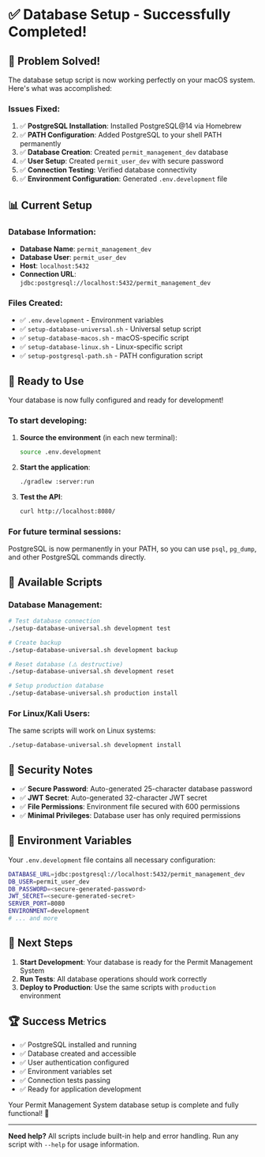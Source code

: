 # ✅ Database Setup - Successfully Completed!

## 🎉 Problem Solved!

The database setup script is now working perfectly on your macOS system. Here's what was accomplished:

### Issues Fixed:
1. ✅ **PostgreSQL Installation**: Installed PostgreSQL@14 via Homebrew
2. ✅ **PATH Configuration**: Added PostgreSQL to your shell PATH permanently
3. ✅ **Database Creation**: Created `permit_management_dev` database
4. ✅ **User Setup**: Created `permit_user_dev` with secure password
5. ✅ **Connection Testing**: Verified database connectivity
6. ✅ **Environment Configuration**: Generated `.env.development` file

## 📊 Current Setup

### Database Information:
- **Database Name**: `permit_management_dev`
- **Database User**: `permit_user_dev`
- **Host**: `localhost:5432`
- **Connection URL**: `jdbc:postgresql://localhost:5432/permit_management_dev`

### Files Created:
- ✅ `.env.development` - Environment variables
- ✅ `setup-database-universal.sh` - Universal setup script
- ✅ `setup-database-macos.sh` - macOS-specific script
- ✅ `setup-database-linux.sh` - Linux-specific script
- ✅ `setup-postgresql-path.sh` - PATH configuration script

## 🚀 Ready to Use

Your database is now fully configured and ready for development!

### To start developing:

1. **Source the environment** (in each new terminal):
   ```bash
   source .env.development
   ```

2. **Start the application**:
   ```bash
   ./gradlew :server:run
   ```

3. **Test the API**:
   ```bash
   curl http://localhost:8080/
   ```

### For future terminal sessions:
PostgreSQL is now permanently in your PATH, so you can use `psql`, `pg_dump`, and other PostgreSQL commands directly.

## 🔧 Available Scripts

### Database Management:
```bash
# Test database connection
./setup-database-universal.sh development test

# Create backup
./setup-database-universal.sh development backup

# Reset database (⚠️ destructive)
./setup-database-universal.sh development reset

# Setup production database
./setup-database-universal.sh production install
```

### For Linux/Kali Users:
The same scripts will work on Linux systems:
```bash
./setup-database-universal.sh development install
```

## 🔐 Security Notes

- ✅ **Secure Password**: Auto-generated 25-character database password
- ✅ **JWT Secret**: Auto-generated 32-character JWT secret
- ✅ **File Permissions**: Environment file secured with 600 permissions
- ✅ **Minimal Privileges**: Database user has only required permissions

## 📝 Environment Variables

Your `.env.development` file contains all necessary configuration:

```bash
DATABASE_URL=jdbc:postgresql://localhost:5432/permit_management_dev
DB_USER=permit_user_dev
DB_PASSWORD=<secure-generated-password>
JWT_SECRET=<secure-generated-secret>
SERVER_PORT=8080
ENVIRONMENT=development
# ... and more
```

## 🎯 Next Steps

1. **Start Development**: Your database is ready for the Permit Management System
2. **Run Tests**: All database operations should work correctly
3. **Deploy to Production**: Use the same scripts with `production` environment

## 🏆 Success Metrics

- ✅ PostgreSQL installed and running
- ✅ Database created and accessible
- ✅ User authentication configured
- ✅ Environment variables set
- ✅ Connection tests passing
- ✅ Ready for application development

Your Permit Management System database setup is complete and fully functional! 🚀

---

**Need help?** All scripts include built-in help and error handling. Run any script with `--help` for usage information.
